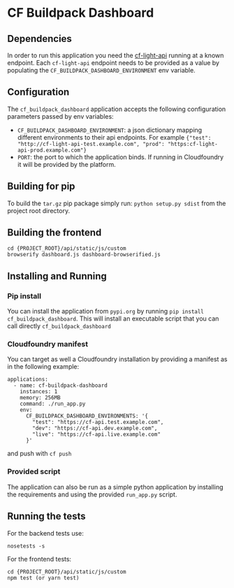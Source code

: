 # CF Buildpack Dashboard

## Dependencies
In order to run this application you need the [cf-light-api](https://github.com/SpringerPE/cf-light-api) running at
a known endpoint.
Each `cf-light-api` endpoint needs to be provided as a value by populating the `CF_BUILDPACK_DASHBOARD_ENVIRONMENT` env
variable.

## Configuration

The `cf_buildpack_dashboard` application accepts the following configuration parameters passed
by env variables:

- `CF_BUILDPACK_DASHBOARD_ENVIRONMENT`: a json dictionary mapping different environments to their api endpoints. For example ```{"test": "http://cf-light-api-test.example.com", "prod": "https:cf-light-api-prod.example.com"}```
- `PORT`: the port to which the application binds. If running in Cloudfoundry it will be provided by the platform.

## Building for pip

To build the `tar.gz` pip package simply run: ```python setup.py sdist```
from the project root directory.

## Building the frontend

```
cd {PROJECT_ROOT}/api/static/js/custom
browserify dashboard.js dashboard-browserified.js
```

## Installing and Running

### Pip install
You can install the application from `pypi.org` by running `pip install cf_buildpack_dashboard`. This will install an
executable script that you can call directly `cf_buildpack_dashboard`

### Cloudfoundry manifest
You can target as well a Cloudfoundry installation by providing a manifest as in the following example:

```
applications:
  - name: cf-buildpack-dashboard
    instances: 1
    memory: 256MB
    command: ./run_app.py
    env:
      CF_BUILDPACK_DASHBOARD_ENVIRONMENTS: '{
        "test": "https://cf-api.test.example.com",
        "dev": "https://cf-api.dev.example.com",
        "live": "https://cf-api.live.example.com"
      }'

```
and push with `cf push`

### Provided script
The application can also be run as a simple python application by installing the
requirements and using the provided `run_app.py` script.

## Running the tests

For the backend tests use:

```
nosetests -s
```

For the frontend tests:

```
cd {PROJECT_ROOT}/api/static/js/custom
npm test (or yarn test)
```
